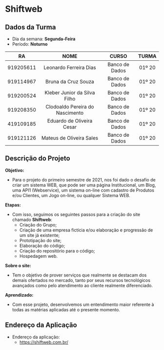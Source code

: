 # **Shiftweb**

## Dados da Turma
* Dia da semana: **Segunda-Feira**
* Período: **Noturno**

|   RA   |  NOME  |    CURSO    |    TURMA    | 
|     :---:       |     :---:      |     :---:    |     :---:    |
| 919205611   | Leonardo Ferreira Dias     | Banco de Dados    |    01º 20    |
| 919114967     | Bruna da Cruz Souza       | Banco de Dados      |    01º 20    |
| 919200524     | Kleber Junior da Silva Filho      | Banco de Dados      |   01º 20    |
| 919208350    | Clodoaldo Pereira do Nascimento       | Banco de Dados      |    01º 20    |
| 419109185     | Eduardo de Oliveira Cesar       | Banco de Dados      |    01º 20    |
| 919121126     | Mateus de Oliveira Sales       | Banco de Dados      |    01º 20    |

## Descrição do Projeto

**Objetivo:** 
* Para o projeto do primeiro semestre de 2021, nos foi dado o desafio de criar um sistema WEB, que pode ser uma página Institucional, um Blog, uma API1 (Webservice), um sistema on-line com cadastro de Produtos e/ou Clientes, um Jogo on-line, ou qualquer Sistema WEB.

**Etapas:**
* Com isso, seguimos os seguintes passos para a criação do site chamado **Shiftweb**:
	+ Criação do Grupo;
	+ Criação de uma empresa fictícia e/ou elaboração e progressão de um site já existente;
	+ Prototipação do site;
	+ Elaboração do código;
	+ Criação do repositório para o código;
	+ Hospedagem web.

**Sobre o site:**
* Tem o objetivo de prover serviços que realmente se destacam dos demais ofertados no mercado, tanto por seus recursos tecnológicos avançados como pelo atendimento ao cliente realmente diferenciado.

**Aprendizado:**
* Com esse projeto, desenvolvemos um entendimento maior referente à todas as
matérias aplicadas até o presente momento.

## Endereço da Aplicação
* Endereço da aplicação:
	+ https://shiftweb.com.br/

